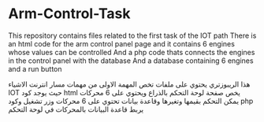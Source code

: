 # Arm-Control-Task

This repository contains files related to the first task of the IOT path
There is an html code for the arm control panel page and it contains 6 engines whose values ​​can be controlled
And a php code thats connects the engines in the control panel with the database
And a database containing 6 engines and a run button
 
هذا الريبوزتري يحتوي على ملفات تخص المهمة الاولى من مهمات مسار انترنت الاشياء IOT
حيث يوجد كود html يخص صفحة لوحة التحكم بالذراع ويحتوي على 6 محركات يمكن التحكم بقيمها وتغيرها 
وقاعدة بيانات تحتوي على 6 محركات وزر تشغيل
وكود php يربط قاعدة البيانات بالمحركات في لوحة التحكم 
